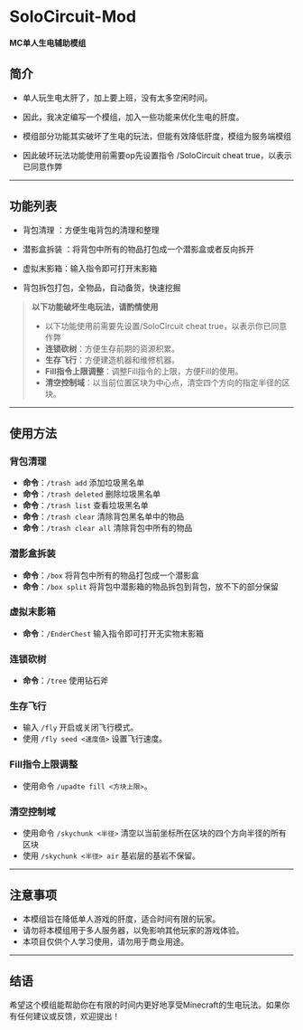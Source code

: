 # SoloCircuit-Mod  
**MC单人生电辅助模组**  

## 简介  
- 单人玩生电太肝了，加上要上班，没有太多空闲时间。

- 因此，我决定编写一个模组，加入一些功能来优化生电的肝度。  

- 模组部分功能其实破坏了生电的玩法，但能有效降低肝度，模组为服务端模组

- 因此破坏玩法功能使用前需要op先设置指令 /SoloCircuit cheat true，以表示已同意作弊 

---

## 功能列表  

- 背包清理 ：方便生电背包的清理和整理

- 潜影盒拆装 ：将背包中所有的物品打包成一个潜影盒或者反向拆开
 
- 虚拟末影箱：输入指令即可打开末影箱

- 背包拆包打包，全物品，自动备货，快速挖掘

> **以下功能破坏生电玩法，请酌情使用**
> - 以下功能使用前需要先设置/SoloCircuit cheat true，以表示你已同意作弊 
> - **连锁砍树**：方便生存前期的资源积累。
> - **生存飞行**：方便建造机器和维修机器。
> - **Fill指令上限调整**：调整Fill指令的上限，方便Fill的使用。
> - **清空控制域**：以当前位置区块为中心点，清空四个方向的指定半径的区块。
---

## 使用方法  

### 背包清理  
-  **命令**：`/trash add` 添加垃圾黑名单
-  **命令**：`/trash deleted` 删除垃圾黑名单
-  **命令**：`/trash list` 查看垃圾黑名单
-  **命令**：`/trash clear` 清除背包黑名单中的物品
-  **命令**：`/trash clear all` 清除背包中所有的物品

### 潜影盒拆装
-  **命令**：`/box` 将背包中所有的物品打包成一个潜影盒
-  **命令**：`/box split` 将背包中潜影箱的物品拆包到背包，放不下的部分保留

### 虚拟末影箱
-  **命令**：`/EnderChest` 输入指令即可打开无实物末影箱

### 连锁砍树
- **命令**：`/tree` 使用钻石斧

### 生存飞行  
- 输入 `/fly` 开启或关闭飞行模式。  
- 使用 `/fly seed <速度值>` 设置飞行速度。  

### Fill指令上限调整 
- 使用命令 `/upadte fill <方块上限>`。  

### 清空控制域  
- 使用命令 `/skychunk <半径>` 清空以当前坐标所在区块的四个方向半径的所有区块
- 使用 `/skychunk <半径> air` 基岩层的基岩不保留。 


---

## 注意事项  
- 本模组旨在降低单人游戏的肝度，适合时间有限的玩家。  
- 请勿将本模组用于多人服务器，以免影响其他玩家的游戏体验。  
- 本项目仅供个人学习使用，请勿用于商业用途。  

---

## 结语  
希望这个模组能帮助你在有限的时间内更好地享受Minecraft的生电玩法。如果你有任何建议或反馈，欢迎提出！  
